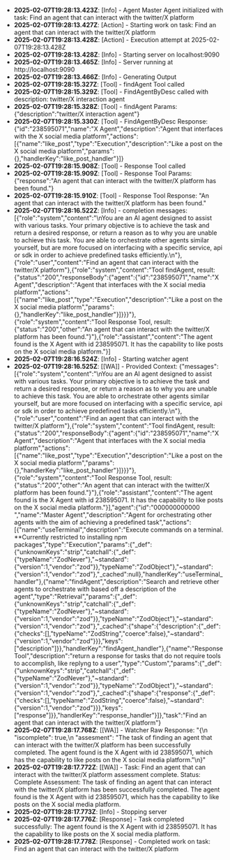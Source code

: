 - **2025-02-07T19:28:13.423Z**: [Info] - Agent Master Agent initialized with task: Find an agent that can interact with the twitter/X platform
- **2025-02-07T19:28:13.427Z**: [Action] - Starting work on task: Find an agent that can interact with the twitter/X platform
- **2025-02-07T19:28:13.428Z**: [Action] - Execution attempt at 2025-02-07T19:28:13.428Z
- **2025-02-07T19:28:13.428Z**: [Info] - Starting server on localhost:9090
- **2025-02-07T19:28:13.465Z**: [Info] - Server running at http://localhost:9090
- **2025-02-07T19:28:13.466Z**: [Info] - Generating Output
- **2025-02-07T19:28:15.327Z**: [Tool] - findAgent Tool called
- **2025-02-07T19:28:15.329Z**: [Tool] - FindAgentByDesc called with description: twitter/X interaction agent
- **2025-02-07T19:28:15.328Z**: [Tool] - findAgent Params: {"description":"twitter/X interaction agent"}
- **2025-02-07T19:28:15.330Z**: [Tool] - FindAgentByDesc Response: {"id":"238595071","name":"X Agent","description":"Agent that interfaces with the X social media platform","actions":[{"name":"like_post","type":"Execution","description":"Like a post on the X social media platform","params":{},"handlerKey":"like_post_handler"}]}
- **2025-02-07T19:28:15.908Z**: [Tool] - Response Tool called
- **2025-02-07T19:28:15.909Z**: [Tool] - Response Tool Params: {"response":"An agent that can interact with the twitter/X platform has been found."}
- **2025-02-07T19:28:15.910Z**: [Tool] - Response Tool Response: "An agent that can interact with the twitter/X platform has been found."
- **2025-02-07T19:28:16.522Z**: [Info] - completion messages: [{"role":"system","content":"\nYou are an AI agent designed to assist with various tasks. Your primary objective is to achieve the task and return a desired response, or return a reason as to why you are unable to achieve this task. You are able to orchestrate other agents similar yourself, but are more focused on interfacing with a specific service, api or sdk in order to achieve predefined tasks efficiently.\n"},{"role":"user","content":"Find an agent that can interact with the twitter/X platform"},{"role":"system","content":"Tool findAgent, result: {\"status\":\"200\",\"responseBody\":{\"agent\":{\"id\":\"238595071\",\"name\":\"X Agent\",\"description\":\"Agent that interfaces with the X social media platform\",\"actions\":[{\"name\":\"like_post\",\"type\":\"Execution\",\"description\":\"Like a post on the X social media platform\",\"params\":{},\"handlerKey\":\"like_post_handler\"}]}}}"},{"role":"system","content":"Tool Response Tool, result: {\"status\":\"200\",\"other\":\"An agent that can interact with the twitter/X platform has been found.\"}"},{"role":"assistant","content":"The agent found is the X Agent with id 238595071. It has the capability to like posts on the X social media platform."}]
- **2025-02-07T19:28:16.524Z**: [Info] - Starting watcher agent
- **2025-02-07T19:28:16.525Z**: [[WA]] - Provided Context: {"messages":[{"role":"system","content":"\nYou are an AI agent designed to assist with various tasks. Your primary objective is to achieve the task and return a desired response, or return a reason as to why you are unable to achieve this task. You are able to orchestrate other agents similar yourself, but are more focused on interfacing with a specific service, api or sdk in order to achieve predefined tasks efficiently.\n"},{"role":"user","content":"Find an agent that can interact with the twitter/X platform"},{"role":"system","content":"Tool findAgent, result: {\"status\":\"200\",\"responseBody\":{\"agent\":{\"id\":\"238595071\",\"name\":\"X Agent\",\"description\":\"Agent that interfaces with the X social media platform\",\"actions\":[{\"name\":\"like_post\",\"type\":\"Execution\",\"description\":\"Like a post on the X social media platform\",\"params\":{},\"handlerKey\":\"like_post_handler\"}]}}}"},{"role":"system","content":"Tool Response Tool, result: {\"status\":\"200\",\"other\":\"An agent that can interact with the twitter/X platform has been found.\"}"},{"role":"assistant","content":"The agent found is the X Agent with id 238595071. It has the capability to like posts on the X social media platform."}],"agent":{"id":"000000000000   ","name":"Master Agent","description":"Agent for orchestrating other agents with the aim of achieving a predefined task","actions":[{"name":"useTerminal","description":"Execute commands on a terminal. **Currently restricted to installing npm packages","type":"Execution","params":{"_def":{"unknownKeys":"strip","catchall":{"_def":{"typeName":"ZodNever"},"~standard":{"version":1,"vendor":"zod"}},"typeName":"ZodObject"},"~standard":{"version":1,"vendor":"zod"},"_cached":null},"handlerKey":"useTerminal_handler"},{"name":"findAgent","description":"Search and retrieve other agents to orchestrate with based off a description of the agent","type":"Retrieval","params":{"_def":{"unknownKeys":"strip","catchall":{"_def":{"typeName":"ZodNever"},"~standard":{"version":1,"vendor":"zod"}},"typeName":"ZodObject"},"~standard":{"version":1,"vendor":"zod"},"_cached":{"shape":{"description":{"_def":{"checks":[],"typeName":"ZodString","coerce":false},"~standard":{"version":1,"vendor":"zod"}}},"keys":["description"]}},"handlerKey":"findAgent_handler"},{"name":"Response Tool","description":"return a response for tasks that do not require tools to accomplish, like replyng to a user","type":"Custom","params":{"_def":{"unknownKeys":"strip","catchall":{"_def":{"typeName":"ZodNever"},"~standard":{"version":1,"vendor":"zod"}},"typeName":"ZodObject"},"~standard":{"version":1,"vendor":"zod"},"_cached":{"shape":{"response":{"_def":{"checks":[],"typeName":"ZodString","coerce":false},"~standard":{"version":1,"vendor":"zod"}}},"keys":["response"]}},"handlerKey":"response_handler"}]},"task":"Find an agent that can interact with the twitter/X platform"}
- **2025-02-07T19:28:17.768Z**: [[WA]] - Watcher Raw Response: "{\n   \"iscomplete\": true,\n   \"assesment\": \"The task of finding an agent that can interact with the twitter/X platform has been successfully completed. The agent found is the X Agent with id 238595071, which has the capability to like posts on the X social media platform.\"\n}"
- **2025-02-07T19:28:17.772Z**: [[WA]] - 
 Task: Find an agent that can interact with the twitter/X platform assessment complete. 
 Status: Complete 
 Assessment: The task of finding an agent that can interact with the twitter/X platform has been successfully completed. The agent found is the X Agent with id 238595071, which has the capability to like posts on the X social media platform.
- **2025-02-07T19:28:17.773Z**: [Info] - Stopping server
- **2025-02-07T19:28:17.776Z**: [Response] - Task completed successfully: The agent found is the X Agent with id 238595071. It has the capability to like posts on the X social media platform.
- **2025-02-07T19:28:17.778Z**: [Response] - Completed work on task: Find an agent that can interact with the twitter/X platform
